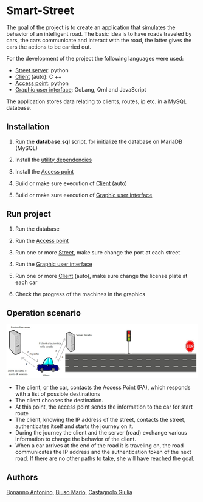 # Smart-Street

The goal of the project is to create an application that simulates the behavior of an intelligent road. The basic idea is to have roads traveled by cars, the cars communicate and interact with the road, the latter gives the cars the actions to be carried out.

For the development of the project the following languages were used:
- [Street server](https://github.com/AntoninoBonanno/Smart-Street/tree/master/python/Street): python
- [Client](https://github.com/AntoninoBonanno/Smart-Street/tree/master/c%2B%2B) (auto): C ++
- [Access point](https://github.com/AntoninoBonanno/Smart-Street/tree/master/python/AccessPoint): python
- [Graphic user interface](https://github.com/AntoninoBonanno/Smart-Street/tree/master/Go): GoLang, Qml and JavaScript

The application stores data relating to clients, routes, ip etc. in a MySQL database.



## Installation

1) Run the **database.sql** script, for initialize the database on MariaDB (MySQL)

2) Install the [utility dependencies](https://github.com/AntoninoBonanno/Smart-Street/tree/master/python/utility#installation)

3) Install the [Access point](https://github.com/AntoninoBonanno/Smart-Street/tree/master/python/AccessPoint#installation)

4) Build or make sure execution of [Client](https://github.com/AntoninoBonanno/Smart-Street/tree/master/python/utility#installation)  (auto)

5) Build or make sure execution of [Graphic user interface](https://github.com/AntoninoBonanno/Smart-Street/tree/master/Go#installation)



## Run project

1) Run the database

2) Run the [Access point](https://github.com/AntoninoBonanno/Smart-Street/tree/master/python/AccessPoint#execution) 

3) Run one or more [Street](https://github.com/AntoninoBonanno/Smart-Street/tree/master/python/Street#execution), make sure change the port at each street

4) Run the [Graphic user interface](https://github.com/AntoninoBonanno/Smart-Street/tree/master/Go#execution)

5) Run one or more [Client](https://github.com/AntoninoBonanno/Smart-Street/tree/master/python/utility#execution) (auto), make sure change the license plate at each car

6) Check the progress of the machines in the graphics


## Operation scenario


![alt text](https://github.com/AntoninoBonanno/Smart-Street/blob/master/scenario.png?raw=true)


- The client, or the car, contacts the Access Point (PA), which responds with a list of possible destinations
- The client chooses the destination.
- At this point, the access point sends the information to the car for start route
- The client, knowing the IP address of the street, contacts the street, authenticates itself and starts the journey on it.
- During the journey the client and the server (road) exchange various information to change the behavior of the client.
- When a car arrives at the end of the road it is traveling on, the road communicates the IP address and the authentication token of the next road. If there are no other paths to take, she will have reached the goal.


## Authors

[Bonanno Antonino](https://github.com/AntoninoBonanno), [Biuso Mario](https://github.com/Mariobiuso), [Castagnolo Giulia](https://github.com/yuko95)